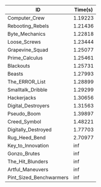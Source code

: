 |ID|Time(s)|
|-|-|
|Computer_Crew|1.19223|
|Rebooting_Rebels|1.21436|
|Byte_Mechanics|1.22818|
|Loose_Screws|1.23444|
|Grapevine_Squad|1.25077|
|Prime_Calculus|1.25461|
|Blackouts|1.25731|
|Beasts|1.27993|
|The_ERROR_List|1.28899|
|Smalltalk_Dribble|1.29299|
|Hackerjacks|1.30656|
|Digital_Destroyers|1.31563|
|Pseudo_Boom|1.39897|
|Creed_Symbol|1.48221|
|Digitally_Destroyed|1.77703|
|Rug_Heed_Bend|2.70977|
|Key_to_Innovation|inf|
|Gonzo_Brutes|inf|
|The_Hit_Blunders|inf|
|Artful_Maneuvers|inf|
|Pint_Sized_Benchwarmers|inf|
